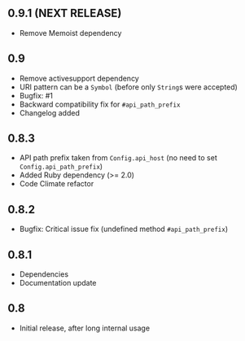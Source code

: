 ## 0.9.1 (NEXT RELEASE)

- Remove Memoist dependency

## 0.9

- Remove activesupport dependency
- URI pattern can be a `Symbol` (before only `String`s were accepted)
- Bugfix: #1
- Backward compatibility fix for `#api_path_prefix`
- Changelog added

## 0.8.3

- API path prefix taken from `Config.api_host` (no need to set `Config.api_path_prefix`)
- Added Ruby dependency (>= 2.0)
- Code Climate refactor

## 0.8.2

- Bugfix: Critical issue fix (undefined method `#api_path_prefix`)

## 0.8.1

- Dependencies
- Documentation update

## 0.8

- Initial release, after long internal usage
